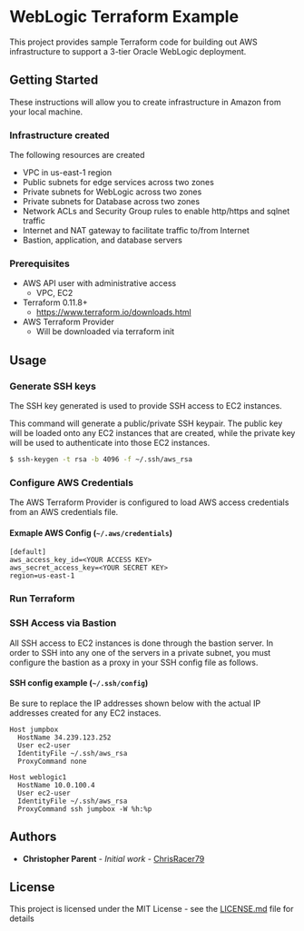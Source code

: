 # WebLogic Terraform Example

This project provides sample Terraform code for building out AWS infrastructure to support a 3-tier Oracle WebLogic deployment. 

## Getting Started

These instructions will allow you to create infrastructure in Amazon from your local machine. 

### Infrastructure created
The following resources are created

- VPC in us-east-1 region
- Public subnets for edge services across two zones
- Private subnets for WebLogic across two zones
- Private subnets for Database across two zones
- Network ACLs and Security Group rules to enable http/https and sqlnet traffic
- Internet and NAT gateway to facilitate traffic to/from Internet
- Bastion, application, and database servers

### Prerequisites

- AWS API user with administrative access
    - VPC, EC2
- Terraform 0.11.8+
    - https://www.terraform.io/downloads.html
- AWS Terraform Provider
    - Will be downloaded via terraform init

## Usage
### Generate SSH keys

The SSH key generated is used to provide SSH access to EC2 instances.

This command will generate a public/private SSH keypair. The public key will be loaded onto any EC2 instances that are created, while the private key will be used to authenticate into those EC2 instances.

```sh
$ ssh-keygen -t rsa -b 4096 -f ~/.ssh/aws_rsa
```

### Configure AWS Credentials
The AWS Terraform Provider is configured to load AWS access credentials from an AWS credentials file. 

#### Exmaple AWS Config (`~/.aws/credentials`)
```
[default]
aws_access_key_id=<YOUR ACCESS KEY>
aws_secret_access_key=<YOUR SECRET KEY> 
region=us-east-1
```

### Run Terraform


### SSH Access via Bastion
All SSH access to EC2 instances is done through the bastion server. In order to SSH into any one of the servers in a private subnet, you must configure the bastion as a proxy in your SSH config file as follows.

#### SSH config example (`~/.ssh/config`)

Be sure to replace the IP addresses shown below with the actual IP addresses created for any EC2 instaces.

```
Host jumpbox
  HostName 34.239.123.252
  User ec2-user
  IdentityFile ~/.ssh/aws_rsa
  ProxyCommand none

Host weblogic1
  HostName 10.0.100.4
  User ec2-user
  IdentityFile ~/.ssh/aws_rsa
  ProxyCommand ssh jumpbox -W %h:%p
```

## Authors

* **Christopher Parent** - *Initial work* - [ChrisRacer79](https://github.com/chrisracer79)


## License

This project is licensed under the MIT License - see the [LICENSE.md](LICENSE.md) file for details


